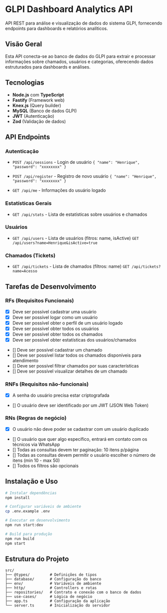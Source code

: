 # GLPI Dashboard Analytics API

API REST para análise e visualização de dados do sistema GLPI, fornecendo endpoints para dashboards e relatórios analíticos.

## Visão Geral

Esta API conecta-se ao banco de dados do GLPI para extrair e processar informações sobre chamados, usuários e categorias, oferecendo dados estruturados para dashboards e análises.

## Tecnologias

- **Node.js** com **TypeScript**
- **Fastify** (Framework web)
- **Knex.js** (Query builder)
- **MySQL** (Banco de dados GLPI)
- **JWT** (Autenticação)
- **Zod** (Validação de dados)

## API Endpoints

### Autenticação
- `POST /api/sessions` - Login de usuário
`
  {
      "name": "Henrique",
      "password": "xxxxxxxx"
  }
`

- `POST /api/register` - Registro de novo usuário
`
  {
      "name": "Henrique",
      "password": "xxxxxxxx"
  }
`

- `GET /api/me` - Informações do usuário logado

### Estatísticas Gerais
- `GET /api/stats` - Lista de estatísticas sobre usuários e chamados

### Usuários
- `GET /api/users` - Lista de usuários (fitros: name, isActive)
`GET /api/users?name=Henrique&isActive=true`

### Chamados (Tickets)
- `GET /api/tickets` - Lista de chamados (filtros: name)
`GET /api/tickets?name=Acesso`

## Tarefas de Desenvolvimento

### RFs (Requisitos Funcionais)

- [x] Deve ser possível cadastrar uma usuário
- [x] Deve ser possível logar como um usuário
- [x] Deve ser possível obter o perfil de um usuário logado
- [x] Deve ser possível obter todos os usuários
- [x] Deve ser possível obter todos os chamados
- [x] Deve ser possível obter estatísticas dos usuários/chamados
- [] Deve ser possível cadastrar um chamado
- [] Deve ser possível listar todos os chamados disponíveis para atendimento
- [] Deve ser possível filtrar chamados por suas características
- [] Deve ser possível visualizar detalhes de um chamado

### RNFs (Requisitos não-funcionais)

- [x] A senha do usuário precisa estar criptografada
- [] O usuário deve ser identificado por um JWT (JSON Web Token)

### RNs (Regras de negócio)

- [x] O usuário não deve poder se cadastrar com um usuário duplicado
- [] O usuário que quer algo específico, entrará em contato com os técnicos via WhatsApp
- [] Todas as consultas devem ter paginação: 10 itens p/página
- [] Todas as consultas devem permitir o usuário escolher o número de itens (min 10 - max 50)
- [] Todos os filtros são opcionais

## Instalação e Uso

```bash
# Instalar dependências
npm install

# Configurar variáveis de ambiente
cp .env.example .env

# Executar em desenvolvimento
npm run start:dev

# Build para produção
npm run build
npm start
```

## Estrutura do Projeto

```
src/
├── @types/         # Definições de tipos
├── database/       # Configuração do banco
├── env/            # Variáveis de ambiente
├── http/           # Controllers e rotas
├── repositories/   # Contrato e conexão com o banco de dados
├── use-cases/      # Lógica de negócio
├── app.ts          # Configuração da aplicação
└── server.ts       # Inicialização do servidor
```